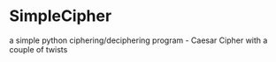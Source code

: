 # SimpleCipher
a simple python ciphering/deciphering program - Caesar Cipher with a couple of twists
